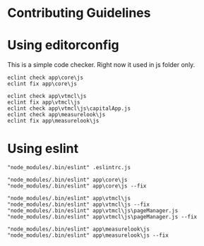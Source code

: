 # Contributing Guidelines

# Using editorconfig

This is a simple code checker. Right now it used in js folder only.

    eclint check app\core\js
    eclint fix app\core\js
    
    eclint check app\vtmcl\js
    eclint fix app\vtmcl\js
    eclint check app\vtmcl\js\capitalApp.js
    eclint check app\measurelook\js
    eclint fix app\measurelook\js


# Using eslint

    "node_modules/.bin/eslint" .eslintrc.js
    
    "node_modules/.bin/eslint" app\core\js
    "node_modules/.bin/eslint" app\core\js --fix
    
    "node_modules/.bin/eslint" app\vtmcl\js
    "node_modules/.bin/eslint" app\vtmcl\js --fix
    "node_modules/.bin/eslint" app\vtmcl\js\pageManager.js
    "node_modules/.bin/eslint" app\vtmcl\js\pageManager.js --fix
    
    "node_modules/.bin/eslint" app\measurelook\js
    "node_modules/.bin/eslint" app\measurelook\js --fix